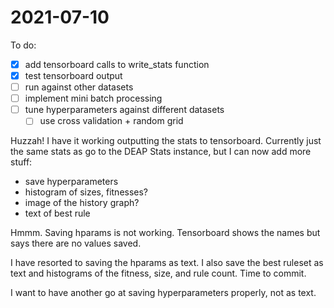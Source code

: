 # 2021-07-10
To do:
- [x] add tensorboard calls to write_stats function
- [x] test tensorboard output
- [ ] run against other datasets
- [ ] implement mini batch processing
- [ ] tune hyperparameters against different datasets
    - [ ] use cross validation + random grid

Huzzah!  I have it working outputting the stats to tensorboard.  Currently just the same stats as go to the DEAP Stats instance, but I can now add more stuff:
-  save hyperparameters
-  histogram of sizes, fitnesses?
-  image of the history graph?
-  text of best rule


Hmmm.  Saving hparams is not working.   Tensorboard shows the names but says there are no values saved.  

I have resorted to saving the hparams as text.  I also save the best ruleset as text and histograms of the fitness, size, and rule count.   Time to commit. 

I want to have another go at saving hyperparameters properly, not as text.  